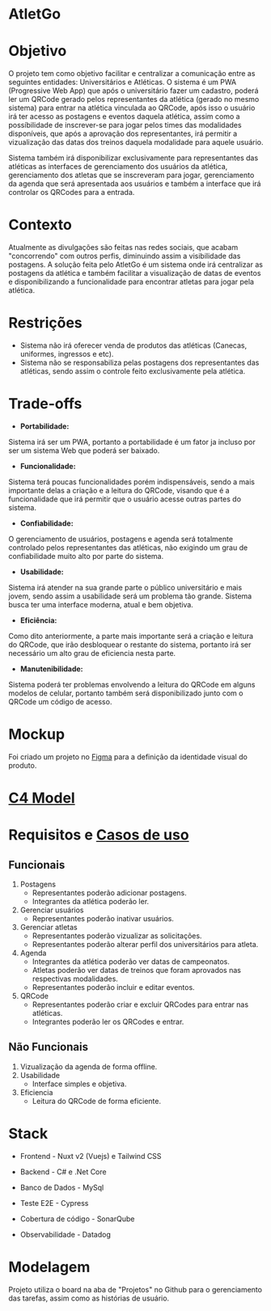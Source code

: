 # AtletGo

# Objetivo

O projeto tem como objetivo facilitar e centralizar a comunicação entre as seguintes entidades: Universitários e Atléticas. O sistema é um PWA (Progressive Web App) que após o universitário fazer um cadastro, poderá ler um QRCode gerado pelos representantes da atlética (gerado no mesmo sistema) para entrar na atlética vinculada ao QRCode, após isso o usuário irá ter acesso as postagens e eventos daquela atlética, assim como a possíbilidade de inscrever-se para jogar pelos times das modalidades disponíveis, que após a aprovação dos representantes, irá permitir a vizualização das datas dos treinos daquela modalidade para aquele usuário.

Sistema também irá disponibilizar exclusivamente para representantes das atléticas as interfaces de gerenciamento dos usuários da atlética, gerenciamento dos atletas que se inscreveram para jogar, gerenciamento da agenda que será apresentada aos usuários e também a interface que irá controlar os QRCodes para a entrada.

# Contexto

Atualmente as divulgações são feitas nas redes sociais, que acabam "concorrendo" com outros perfis, diminuindo assim a visibilidade das postagens. A solução feita pelo AtletGo é um sistema onde irá centralizar as postagens da atlética e também facilitar a visualização de datas de eventos e disponibilizando a funcionalidade para encontrar atletas para jogar pela atlética.

# Restrições

- Sistema não irá oferecer venda de produtos das atléticas (Canecas, uniformes, ingressos e etc).
- Sistema não se responsabiliza pelas postagens dos representantes das atléticas, sendo assim o controle feito exclusivamente pela atlética.

# Trade-offs

- **Portabilidade:**

Sistema irá ser um PWA, portanto a portabilidade é um fator ja incluso por ser um sistema Web que poderá ser baixado.

- **Funcionalidade:**

Sistema terá poucas funcionalidades porém indispensáveis, sendo a mais importante delas a criação e a leitura do QRCode, visando que é a funcionalidade que irá permitir que o usuário acesse outras partes do sistema.

- **Confiabilidade:**

O gerenciamento de usuários, postagens e agenda será totalmente controlado pelos representantes das atléticas, não exigindo um grau de confiabilidade muito alto por parte do sistema.

- **Usabilidade:**

Sistema irá atender na sua grande parte o público universitário e mais jovem, sendo assim a usabilidade será um problema tão grande. Sistema busca ter uma interface moderna, atual e bem objetiva.

- **Eficiência:**

Como dito anteriormente, a parte mais importante será a criação e leitura do QRCode, que irão desbloquear o restante do sistema, portanto irá ser necessário um alto grau de eficiencia nesta parte.

- **Manutenibilidade:**

Sistema poderá ter problemas envolvendo a leitura do QRCode em alguns modelos de celular, portanto também será disponibilizado junto com o QRCode um código de acesso.

# Mockup

Foi criado um projeto no [Figma](https://www.figma.com/file/7Eh2hEce9OKarSogU60EOv/AtletGo?type=design&node-id=0%3A1&mode=design&t=VUH6sks5chR7lZ3V-1) para a definição da identidade visual do produto.

# [C4 Model](/docs/c4-models.md)

# Requisitos e [Casos de uso](/docs/assets/UseCase.png)

## Funcionais
1. Postagens
   - Representantes poderão adicionar postagens.
   - Integrantes da atlética poderão ler.
2. Gerenciar usuários
   - Representantes poderão inativar usuários.
3. Gerenciar atletas
   - Representantes poderão vizualizar as solicitações.
   - Representantes poderão alterar perfil dos universitários para atleta.
5. Agenda
   - Integrantes da atlética poderão ver datas de campeonatos.
   - Atletas poderão ver datas de treinos que foram aprovados nas respectivas modalidades.
   - Representantes poderão incluir e editar eventos.
6. QRCode
   - Representantes poderão criar e excluir QRCodes para entrar nas atléticas.
   - Integrantes poderão ler os QRCodes e entrar.

## Não Funcionais
1. Vizualização da agenda de forma offline.
2. Usabilidade
   - Interface simples e objetiva.
3. Eficiencia
   - Leitura do QRCode de forma eficiente.

# Stack

- Frontend - Nuxt v2 (Vuejs) e Tailwind CSS
- Backend - C# e .Net Core
- Banco de Dados - MySql

- Teste E2E - Cypress
- Cobertura de código - SonarQube
- Observabilidade - Datadog

# Modelagem

Projeto utiliza o board na aba de "Projetos" no Github para o gerenciamento das tarefas, assim como as histórias de usuário.
